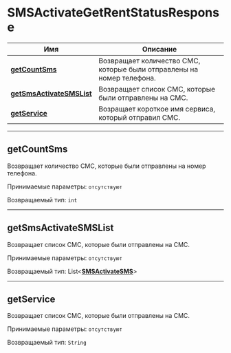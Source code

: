 # SMSActivateGetRentStatusResponse

Имя | Описание
---- | ----
[**getCountSms**](SMSActivateGetRentStatusResponse.md#getCountSms) | Возвращает количество СМС, которые были отправлены на номер телефона.
[**getSmsActivateSMSList**](SMSActivateGetRentStatusResponse.md#getSmsActivateSMSList) | Возвращает список СМС, которые были отправлены на СМС.
[**getService**](SMSActivateGetRentStatusResponse.md#getService) | Возращает короткое имя сервиса, который отправил СМС.

<hr/>

<a name="getCountSms"></a>
## **getCountSms**

Возвращает количество СМС, которые были отправлены на номер телефона.

Принимаемые параметры:
`отсутствуют`

Возвращаемый тип:
`int`

<hr/>

<a name="getSmsActivateSMSList"></a>
## **getSmsActivateSMSList**

Возвращает список СМС, которые были отправлены на СМС.

Принимаемые параметры:
`отсутствуют`

Возвращаемый тип:
List<[**SMSActivateSMS**](extra/SMSActivateSMS.md)>

<hr/>

<a name="getService"></a>
## **getService**

Возвращает список СМС, которые были отправлены на СМС.

Принимаемые параметры:
`отсутствуют`

Возвращаемый тип:
`String`
